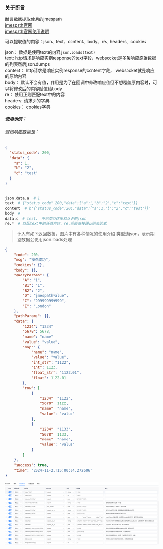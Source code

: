### 关于断言

断言数据提取使用的jmespath  
[jmespath官网](https://jmespath.org/)  
[jmespath官网使用说明](https://jmespath.org/tutorial.html)

可以提取值的内容：json、text、content、body、re、headers、cookies

json： 数据是使用text的内容`json.loads(text)`  
text: http请求是响应实例response的text字段，websocket是多条响应原始数据的列表然后json.dumps  
content： http请求是响应实例response的content字段， websocket就是响应的原始内容  
body： 默认不会有值，作用是为了在回调中修改响应值但不想覆盖原内容时，可以将修改后的内容赋值给body  
re： 使用正则匹配text中的内容  
headers: 请求头的字典  
cookies： cookies字典

##### 使用示例：

###### 假如响应数据是：
```json
{
  "status_code": 200,
  "data": {
    "a": 1,
    "b": "2",
    "c": "test"
  }
}

```
```python

json.data.a  # 1
text  # {"status_code":200,"data":{"a":1,"b":"2","c":"test"}}
content  # b'{"status_code":200,"data":{"a":1,"b":"2","c":"test"}}'
body  # 
data.c  # test， 不给类型这里默认走的json 
re.*  # 匹配text中的任意内容，re.后面直接跟正则表达式
```

> 计入有如下返回数据，图片中有各种情况的使用介绍
> 类型选json，表示期望数据会使用json.loads处理

```json
{
    "code": 200,
    "msg": "操作成功",
    "cookies": {},
    "body": {},
    "queryParams": {
        "A": "1",
        "B1": "1",
        "B2": "2",
        "D": "jmespathvalue",
        "C": "999999999999",
        "E": "London"
    },
    "pathParams": {},
    "data": {
        "1234": "1234",
        "5678": 5678,
        "name": "name",
        "value": "value",
        "map": {
            "name": "name",
            "value": "value",
            "int_str": "1122",
            "int": 1122,
            "float_str": "1122.01",
            "float": 1122.01
        },
        "row": [
            {
                "1234": "1122",
                "5678": 1122,
                "name": "name",
                "value": "value"
            },
            {
                "1234": "1133",
                "5678": 1133,
                "name": "name",
                "value": "value"
            }
        ]
    },
    "success": true,
    "time": "2024-11-21T15:00:04.272606"
}
```

![assert使用说明](images/case_config/case_step_assert.png)